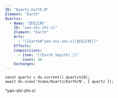 ```yaml
---
ID: "Quartz.Earth.N"
Element: "Earth"
Quartzs:
  - Name: "岩石之刺"
    ID: "yan-shi-zhi-ci"
    Element: "Earth"
    Arts:
      - "[[Earth#^yan-shi-zhi-ci|岩石之刺]]"
    Effects:
    Compositions:
      - Item: "[[Earth Sepith| ]]"
        Count: 40
    Exchanges:
---
```

```dataviewjs
const quartz = dv.current().Quartzs[0];
await dv.view('Views/Quartz/Earth/N', { quartz });
```
^yan-shi-zhi-ci